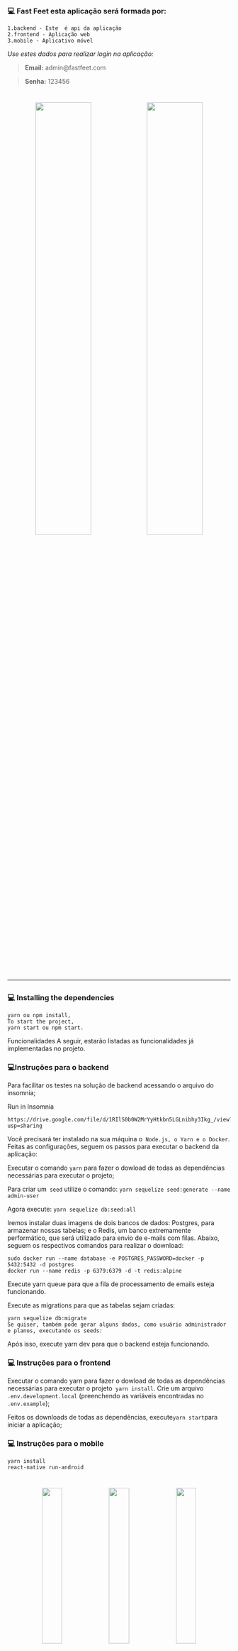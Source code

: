 ### :computer: Fast Feet esta aplicação será formada por:

```
1.backend - Este  é api da aplicação
2.frontend - Aplicação web
3.mobile - Aplicativo móvel
```
_Use estes dados para realizar login na aplicação:_
<blockquote><strong>Email:</strong> admin@fastfeet.com</blockquote>
<blockquote> <strong>Senha:</strong> 123456</blockquote>

<h1 align="center">
<img src="https://raw.githubusercontent.com/MicaelliMedeiros/FastFeet/master/frontend/.github/image1.jpg" width="50%" height="50%" /><img src="https://raw.githubusercontent.com/MicaelliMedeiros/FastFeet/master/frontend/.github/image2.jpg" width="50%" height="50%" />

___
### :computer: Installing the dependencies

```
yarn ou npm install,
To start the project,
yarn start ou npm start.
```
Funcionalidades
A seguir, estarão listadas as funcionalidades já implementadas no projeto.


### :computer:Instruções para o backend
Para facilitar os testes na solução de backend acessando o arquivo do insomnia;

   Run in Insomnia 
   ```
   https://drive.google.com/file/d/1RIlS0b0W2MrYyHtkbn5LGLnibhy3Ikg_/view?usp=sharing
   ```
Você precisará ter instalado na sua máquina o``` Node.js, o Yarn e o Docker```. Feitas as configurações, seguem os passos para executar o backend da aplicação:

Executar o comando ```yarn``` para fazer o dowload de todas as dependências necessárias para executar o projeto;

Para criar um``` seed``` utilize o comando:
```yarn sequelize seed:generate --name admin-user```

Agora execute:
```yarn sequelize db:seed:all```

Iremos instalar duas imagens de dois bancos de dados: Postgres, para armazenar nossas tabelas; e o Redis, um banco extremamente performático, que será utilizado para envio de e-mails com filas. Abaixo, seguem os respectivos comandos para realizar o download:

```
sudo docker run --name database -e POSTGRES_PASSWORD=docker -p 5432:5432 -d postgres
docker run --name redis -p 6379:6379 -d -t redis:alpine
```
Execute yarn queue para que a fila de processamento de emails esteja funcionando.

Execute as migrations para que as tabelas sejam criadas:
```
yarn sequelize db:migrate
Se quiser, também pode gerar alguns dados, como usuário administrador e planos, executando os seeds:
```
Após isso, execute yarn dev para que o backend esteja funcionando.

### :computer: Instruções para o frontend
Executar o comando yarn para fazer o dowload de todas as dependências necessárias para executar o projeto``` yarn install```. Crie um  arquivo `.env.development.local` (preenchendo as variáveis encontradas no `.env.example`);

Feitos os downloads de todas as dependências, execute``` yarn start ```para iniciar a aplicação;

### :computer: Instruções para o mobile

```
yarn install
react-native run-android
```
<h1 align="center">
<img src="https://raw.githubusercontent.com/MicaelliMedeiros/FastFeet/master/mobile/.github/image1.jpg" width="30%" height="30%" /><img src="https://raw.githubusercontent.com/MicaelliMedeiros/FastFeet/master/mobile/.github/image3.jpg" width="30%" height="30%" /><img src="https://raw.githubusercontent.com/MicaelliMedeiros/FastFeet/master/mobile/.github/image4.jpg" width="30%" height="30%" />

___

🧑🏻‍💻 Coding [João Alvaro](https://www.linkedin.com/in/jo%C3%A3o-alvaro-58b79a15b/)!
